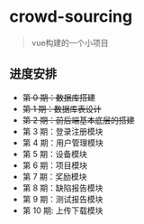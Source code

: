 # crowd-sourcing
> vue构建的一个小项目

## 进度安排

- ~~第 0 期：数据库搭建~~
- ~~第 1 期：数据库表设计~~
- ~~第 2 期：前后端基本底层的搭建~~
- 第 3 期：登录注册模块
- 第 4 期：用户管理模块
- 第 5 期：设备模块
- 第 6 期：项目模块
- 第 7 期：奖励模块
- 第 8 期：缺陷报告模块
- 第 9 期：测试报告模块
- 第 10 期: 上传下载模块
